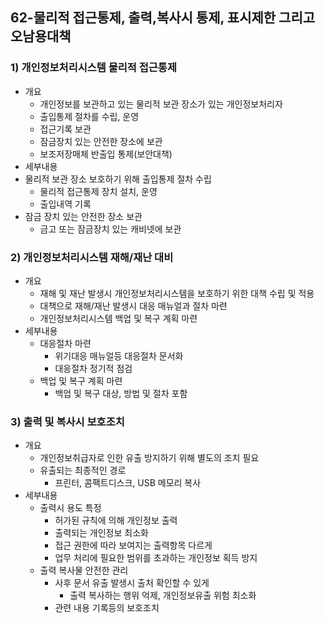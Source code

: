 ## 62-물리적 접근통제, 출력,복사시 통제, 표시제한 그리고 오남용대책
### 1) 개인정보처리시스템 물리적 접근통제
- 개요
    - 개인정보를 보관하고 있는 물리적 보관 장소가 있는 개인정보처리자
    - 출입통제 절차를 수립, 운영 
    - 접근기록 보관
    - 잠금장치 있는 안전한 장소에 보관
    - 보조저장매체 반출입 통제(보안대책)
- 세부내용
- 물리적 보관 장소 보호하기 위해 출입통제 절차 수립
    - 물리적 접근통제 장치 설치, 운영
    - 출입내역 기록
- 잠금 장치 있는 안전한 장소 보관
    - 금고 또는 잠금장치 있는 캐비넷에 보관
### 2) 개인정보처리시스템 재해/재난 대비
- 개요
    - 재해 및 재난 발생시 개인정보처리시스템을 보호하기 위한 대책 수립 및 적용
    - 대책으로 재해/재난 발생시 대응 매뉴얼과 절차 마련
    - 개인정보처리시스템 백업 및 복구 계획 마련
- 세부내용
    - 대응절차 마련
        - 위기대응 매뉴얼등 대응절차 문서화
        - 대응절차 정기적 점검
    - 백업 및 복구 계획 마련
        - 백업 및 복구 대상, 방법 및 절차 포함
### 3) 출력 및 복사시 보호조치
- 개요
    - 개인정보취급자로 인한 유출 방지하기 위해 별도의 조치 필요
    - 유출되는 최종적인 경로
        - 프린터, 콤팩트디스크, USB 메모리 복사
- 세부내용
    - 출력시 용도 특정
        - 허가된 규칙에 의해 개인정보 출력
        - 출력되는 개인정보 최소화
        - 접근 권한에 따라 보여지는 출력항목 다르게
        - 업무 처리에 필요한 범위를 초과하는 개인정보 획득 방지
    - 출력 복사물 안전한 관리
        - 사후 문서 유출 발생시 출처 확인할 수 있게
            - 출력 복사하는 행위 억제, 개인정보유출 위험 최소화
        - 관련 내용 기록등의 보호조치